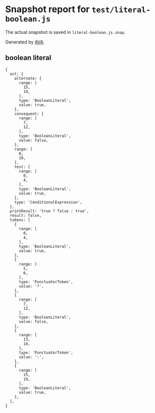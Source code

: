 # Snapshot report for `test/literal-boolean.js`

The actual snapshot is saved in `literal-boolean.js.snap`.

Generated by [AVA](https://ava.li).

## boolean literal

    {
      ast: {
        alternate: {
          range: [
            15,
            19,
          ],
          type: 'BooleanLiteral',
          value: true,
        },
        consequent: {
          range: [
            7,
            12,
          ],
          type: 'BooleanLiteral',
          value: false,
        },
        range: [
          0,
          19,
        ],
        test: {
          range: [
            0,
            4,
          ],
          type: 'BooleanLiteral',
          value: true,
        },
        type: 'ConditionalExpression',
      },
      printResult: 'true ? false : true',
      result: false,
      tokens: [
        {
          range: [
            0,
            4,
          ],
          type: 'BooleanLiteral',
          value: true,
        },
        {
          range: [
            5,
            6,
          ],
          type: 'PunctuatorToken',
          value: '?',
        },
        {
          range: [
            7,
            12,
          ],
          type: 'BooleanLiteral',
          value: false,
        },
        {
          range: [
            13,
            14,
          ],
          type: 'PunctuatorToken',
          value: ':',
        },
        {
          range: [
            15,
            19,
          ],
          type: 'BooleanLiteral',
          value: true,
        },
      ],
    }
